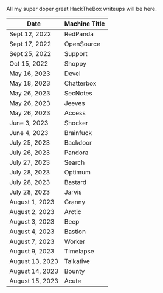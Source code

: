 All my super doper great HackTheBox writeups will be here.

Date	 	 | Machine Title
-------------|------------------------
Sept 12, 2022| RedPanda
Sept 17, 2022| OpenSource
Sept 25, 2022| Support
Oct 15, 2022 | Shoppy
May 16, 2023 | Devel
May 18, 2023 | Chatterbox
May 26, 2023 | SecNotes
May 26, 2023 | Jeeves
May 26, 2023 | Access
June 3, 2023 | Shocker
June 4, 2023 | Brainfuck
July 25, 2023| Backdoor
July 26, 2023| Pandora
July 27, 2023| Search
July 28, 2023| Optimum
July 28, 2023| Bastard
July 28, 2023| Jarvis
August 1, 2023| Granny
August 2, 2023| Arctic
August 3, 2023| Beep
August 4, 2023| Bastion
August 7, 2023| Worker
August 9, 2023| Timelapse
August 13, 2023| Talkative
August 14, 2023| Bounty
August 15, 2023| Acute